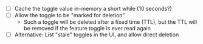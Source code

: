 
* [ ] Cache the toggle value in-memory a short while (10 seconds?)
* [ ] Allow the toggle to be "marked for deletion"
  * Such a toggle will be deleted after a fixed time (TTL), but the TTL will be removed 
    if the feature toggle is ever read again 
* [ ] Alternative: List "stale" toggles in the UI, and allow direct deletion 